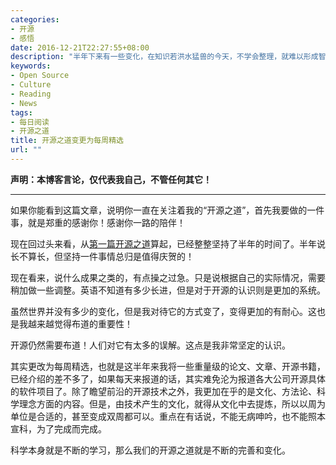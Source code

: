 ```yaml
---
categories:
- 开源
- 感悟
date: 2016-12-21T22:27:55+08:00
description: "半年下来有一些变化，在知识若洪水猛兽的今天，不学会整理，就难以形成智慧，被铺天盖地的讯息所吞噬！所以将每日阅读变更为一周精选。"
keywords:
- Open Source
- Culture
- Reading
- News
tags:
- 每日阅读
- 开源之道
title: 开源之道变更为每周精选
url: ""
---
```


**声明：本博客言论，仅代表我自己，不管任何其它！**

---

如果你能看到这篇文章，说明你一直在关注着我的“开源之道”，首先我要做的一件事，就是郑重的感谢你！感谢你一路的陪伴！

现在回过头来看，从[第一篇开源之道](http://lijiangsheng1.github.io/posts/opensource/daily_reading/2016_5/2016_5_21/)算起，已经整整坚持了半年的时间了。半年说长不算长，但坚持一件事情总归是值得庆贺的！

现在看来，说什么成果之类的，有点操之过急。只是说根据自己的实际情况，需要稍加做一些调整。英语不知道有多少长进，但是对于开源的认识则是更加的系统。

虽然世界并没有多少的变化，但是我对待它的方式变了，变得更加的有耐心。这也是我越来越觉得布道的重要性！

开源仍然需要布道！人们对它有太多的误解。这点是我非常坚定的认识。

其实更改为每周精选，也就是这半年来我将一些重量级的论文、文章、开源书籍，已经介绍的差不多了，如果每天来报道的话，其实难免沦为报道各大公司开源具体的软件项目了。除了瞻望前沿的开源技术之外，我更加在乎的是文化、方法论、科学理念方面的内容。但是，由技术产生的文化，就得从文化中去提炼，所以以周为单位是合适的，甚至变成双周都可以。重点在有话说，不能无病呻吟，也不能照本宣科，为了完成而完成。

科学本身就是不断的学习，那么我们的开源之道就是不断的完善和变化。
